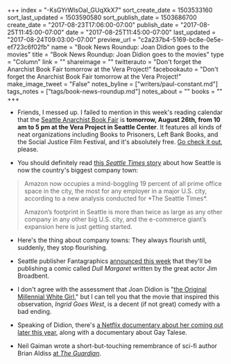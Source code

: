 +++
index = "-KsGYrWIsOaI_GUqXkX7"
sort_create_date = 1503533160
sort_last_updated = 1503590580
sort_publish_date = 1503686700
create_date = "2017-08-23T17:06:00-07:00"
publish_date = "2017-08-25T11:45:00-07:00"
date = "2017-08-25T11:45:00-07:00"
last_updated = "2017-08-24T09:03:00-07:00"
preview_url = "c2a237b4-5169-bc8e-0e5e-ef723c6f02fb"
name = "Book News Roundup: Joan Didion goes to the movies"
title = "Book News Roundup: Joan Didion goes to the movies"
type = "Column"
link = ""
shareimage = ""
twitterauto = "Don't forget the Anarchist Book Fair tomorrow at the Vera Project!"
facebookauto = "Don't forget the Anarchist Book Fair tomorrow at the Vera Project!"
make_image_tweet = "False"
notes_byline = ["writers/paul-constant.md"]
tags_notes = ["tags/book-news-roundup.md"]
notes_about = ""
books = ""
+++
* Friends, I messed up. I failed to mention in this week's reading calendar that the [Seattle Anarchist Book Fair](http://seattleanarchistbookfair.net/) is **tomorrow, August 26th, from 10 am to 5 pm at the Vera Project in Seattle Center**. It features all kinds of neat organizations including Books to Prisoners, Left Bank Books, and the Social Justice Film Festival, and it's absolutely free. [Go check it out](http://seattleanarchistbookfair.net/), please.

* You should definitely read [this *Seattle Times* story](http://www.seattletimes.com/business/amazon/thanks-to-amazon-seattle-is-now-americas-biggest-company-town/) about how Seattle is now the country's biggest company town:

<blockquote><p>Amazon now occupies a mind-boggling 19 percent of all prime office space in the city, the most for any employer in a major U.S. city, according to a new analysis conducted for *The Seattle Times*.</p>

<p>Amazon’s footprint in Seattle is more than twice as large as any other company in any other big U.S. city, and the e-commerce giant’s expansion here is just getting started.</p></blockquote>

* Here's the thing about company towns: They always flourish until, suddenly, they stop flourishing.

* Seattle publisher Fantagraphics [announced this week](http://www.thebookseller.com/news/jim-broadbent-pens-graphic-novel-fantagraphics-619101) that they'll be publishing a comic called *Dull Margaret* written by the great actor Jim Broadbent.  

* I don't agree with the assessment that Joan Didion is "[the Original Millennial White Girl](https://electricliterature.com/how-ingrid-goes-west-deflates-joan-didion-the-original-millennial-white-girl-6bb50ce0656)," but I can tell you that the movie that inspired this observation, *Ingrid Goes West*, is a decent (if not great) comedy with a bad ending.

* Speaking of Didion, there's [a Netflix documentary about her coming out later this year](https://www.broadwayworld.com/bwwtv/article/Netflix-Announces-Original-Documentaries-Joan-Didion-The-Center-Will-Not-Hold-and-Voyeur-20170823), along with a documentary about Gay Talese. 

* Neil Gaiman wrote a short-but-touching remembrance of sci-fi author Brian Aldiss [at *The Guardian*](https://www.theguardian.com/books/2017/aug/22/brian-aldiss-science-fiction-writer-neil-gaiman).